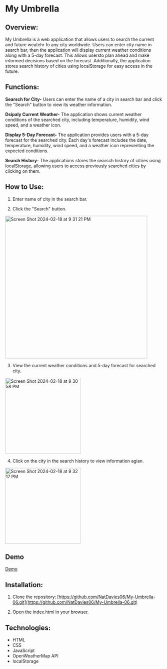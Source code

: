 # My Umbrella

## Overview:

My Umbrella is a web application that allows users to search the current and future weatehr fo any city worldwide. Users can enter city name in search bar, then the application will display current weather conditions along with a 5-day forecast. This allows usersto plan ahead and make informed decisions based on the forecast. Additionally, the application stores search history of cities using localStorage for easy access in the future.

## Functions:

**Searsch for City-** Users can enter the name of a city in search bar and click the "Search" button to view its weather information.

**Dsipaly Current Weather-** The application shows current weather conditions of the searched city, including temperature, humidity, wind speed, and a weather icon.

**Display 5-Day Forecast-** The application provides users with a 5-day forecast for the searched city. Each day's forecast includes the date, temperature, humidity, wind speed, and a weather icon representing the expected conditions.

**Search History-** The applications stores the searsch history of citires using localStorage, allowing users to access previously searched cities by clicking on them.

## How to Use:
1. Enter name of city in the search bar.

2. Click the "Search" button.

<img width="454" alt="Screen Shot 2024-02-18 at 9 31 21 PM" src="https://github.com/NatDavies06/My-Umbrella-06/assets/153016845/25be6f10-ee5e-437e-9a14-e8f42fb4a5e7">

3. View the current weather conditions and 5-day forecast for searched city.

<img width="242" alt="Screen Shot 2024-02-18 at 9 30 58 PM" src="https://github.com/NatDavies06/My-Umbrella-06/assets/153016845/1588fd3d-5355-4a08-af57-ccb992d25b3d">

4. Click on the city in the search history to view information agian.

<img width="242" alt="Screen Shot 2024-02-18 at 9 32 17 PM" src="https://github.com/NatDavies06/My-Umbrella-06/assets/153016845/4fbbad00-87e6-439d-ae4a-9ef058ddf70e">

## Demo

[Demo](https://natdavies06.github.io/My-Umbrella-06/)

## Installation:

1. Clone the repository:
[https://github.com/NatDavies06/My-Umbrella-06.git](https://github.com/NatDavies06/My-Umbrella-06.git)

2. Open the index.html in your browser.

## Technologies:

* HTML
* CSS
* JavaScript
* OpenWeatherMap API
* localStorage

